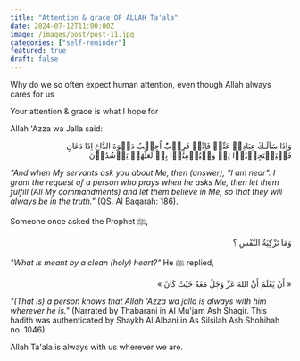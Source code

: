 ```yaml
---
title: "Attention & grace OF ALLAH Ta'ala"
date: 2024-07-12T11:00:00Z
image: /images/post/post-11.jpg
categories: ["self-reminder"]
featured: true
draft: false
---
```


Why do we so often expect human attention, even though Allah always cares for us

Your attention & grace is what I hope for

Allah 'Azza wa Jalla said:

<p dir="rtl" lang="AR">وَاِذَا سَاَلَـكَ عِبَادِىۡ عَنِّىۡ فَاِنِّىۡ قَرِيۡبٌؕ اُجِيۡبُ دَعۡوَةَ الدَّاعِ اِذَا دَعَانِ فَلۡيَسۡتَجِيۡبُوۡا لِىۡ وَلۡيُؤۡمِنُوۡا بِىۡ لَعَلَّهُمۡ يَرۡشُدُوۡنَ‏</p> 

_"And when My servants ask you about Me, then (answer), "I am near". I grant the request of a person who prays when he asks Me, then let them fulfill (All My commandments) and let them believe in Me, so that they will always be in the truth."_ (QS. Al Baqarah: 186).

Someone once asked the Prophet ﷺ,

<p dir="rtl" lang="AR">وَمَا تَزْكِيَةُ النَّفْسِ ؟</p>

_"What is meant by a clean (holy) heart?"_ He ﷺ replied,

<p dir="rtl" lang="AR">« أَنْ يَعْلَمَ أَنَّ اللهَ عَزَّ وَجَلَّ مَعَهُ حَيْثُ كَانَ »</p>

_"(That is) a person knows that Allah 'Azza wa jalla is always with him wherever he is."_ (Narrated by Thabarani in Al Mu'jam Ash Shagir. This hadith was authenticated by Shaykh Al Albani in As Silsilah Ash Shohihah no. 1046)

Allah Ta'ala is always with us wherever we are.
